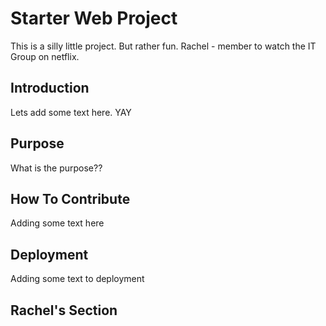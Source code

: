 # Starter Web Project
This is a silly little project. But rather fun. 
Rachel - member to watch the IT Group on netflix. 

## Introduction
Lets add some text here. YAY

## Purpose
What is the purpose??

## How To Contribute
Adding some text here

## Deployment
Adding some text to deployment

## Rachel's Section